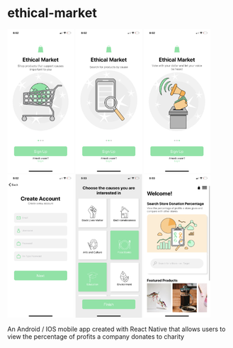# ethical-market 
 <img src="https://github.com/dariamartin/ethical-market/blob/master/appPictures/IMG-1167.PNG" width="150"> 
 <img src="https://github.com/dariamartin/ethical-market/blob/master/appPictures/IMG-1168.PNG" width="150">
 <img src="https://github.com/dariamartin/ethical-market/blob/master/appPictures/IMG-1169.PNG" width="150">          
 <img src="https://github.com/dariamartin/ethical-market/blob/master/appPictures/IMG-1170.PNG" width="150"> 
 <img src="https://github.com/dariamartin/ethical-market/blob/master/appPictures/IMG-1171.PNG" width="150"> 
 <img src="https://github.com/dariamartin/ethical-market/blob/master/appPictures/IMG-1172.PNG" width="150"> 


An Android / IOS mobile app created with React Native that allows users to view the percentage of profits a company donates to charity

